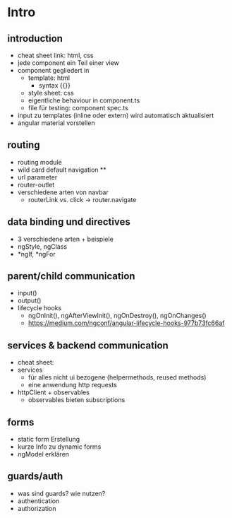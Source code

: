 # Intro

## introduction

- cheat sheet link: html, css
- jede component ein Teil einer view
- component gegliedert in
  - template: html
    - syntax {{}}
  - style sheet: css
  - eigentliche behaviour in component.ts
  - file für testing: component spec.ts
- input zu templates (inline oder extern) wird automatisch aktualisiert
- angular material vorstellen

## routing

- routing module
- wild card default navigation \*\*
- url parameter
- router-outlet
- verschiedene arten von navbar
  - routerLink vs. click -> router.navigate

## data binding und directives

- 3 verschiedene arten + beispiele
- ngStyle, ngClass
- *ngIf, *ngFor

## parent/child communication

- input()
- output()
- lifecycle hooks
  - ngOnInit(), ngAfterViewInit(), ngOnDestroy(), ngOnChanges()
  - https://medium.com/ngconf/angular-lifecycle-hooks-977b73fc66af

## services & backend communication

- cheat sheet:
- services
  - für alles nicht ui bezogene (helpermethods, reused methods)
  - eine anwendung http requests
- httpClient + observables
  - observables bieten subscriptions

## forms

- static form Erstellung
- kurze Info zu dynamic forms
- ngModel erklären

## guards/auth

- was sind guards? wie nutzen?
- authentication
- authorization
